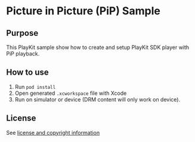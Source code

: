 # Picture in Picture (PiP) Sample

## Purpose
This PlayKit sample show how to create and setup PlayKit SDK player with PiP playback.

## How to use

1. Run `pod install`
2. Open generated `.xcworkspace` file with Xcode
3. Run on simulator or device (DRM content will only work on device).

## License

See [license and copyright information](https://github.com/kaltura/playkit-ios-samples#license-and-copyright-information)
